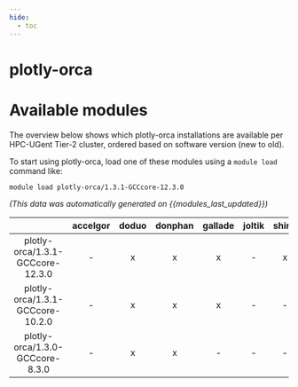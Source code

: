 ```yaml
---
hide:
  - toc
---
```


plotly-orca
===========

# Available modules


The overview below shows which plotly-orca installations are available per HPC-UGent Tier-2 cluster, ordered based on software version (new to old).

To start using plotly-orca, load one of these modules using a `module load` command like:

```shell
module load plotly-orca/1.3.1-GCCcore-12.3.0
```

*(This data was automatically generated on {{modules_last_updated}})*  

| |accelgor|doduo|donphan|gallade|joltik|shinx|skitty|
| :---: | :---: | :---: | :---: | :---: | :---: | :---: | :---: |
|plotly-orca/1.3.1-GCCcore-12.3.0|-|x|x|x|-|x|x|
|plotly-orca/1.3.1-GCCcore-10.2.0|-|x|x|x|-|-|-|
|plotly-orca/1.3.0-GCCcore-8.3.0|-|x|x|-|-|-|-|
